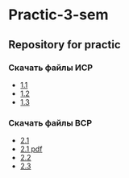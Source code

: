 # Practic-3-sem
## Repository for practic
### Скачать файлы ИСР
- [1.1](https://github.com/Borschh/Practic-3-sem/blob/main/%D0%97%D0%B0%D0%B4%D0%B0%D0%BD%D0%B8%D0%B5%201.1%20%D0%A3%D0%9F%D0%A2.docx?raw=true)
- [1.2](https://github.com/Borschh/Practic-3-sem/blob/main/%D0%97%D0%B0%D0%B4%D0%B0%D0%BD%D0%B8%D0%B5%201.2%20%D0%A3%D0%9F%D0%A2.docx?raw=true)
- [1.3](https://github.com/Borschh/Practic-3-sem/blob/main/%D0%97%D0%B0%D0%B4%D0%B0%D0%BD%D0%B8%D0%B5%201.3%20%D0%A3%D0%9F%D0%A2.docx?raw=true)
### Скачать файлы ВСР
- [2.1](https://github.com/Borschh/Practic-3-sem/blob/main/%D0%97%D0%B0%D0%B4%D0%B0%D0%BD%D0%B8%D0%B5%202.1%20%D0%A3%D0%9F%D0%A2.docx?raw=true)
- [2.1 pdf](https://github.com/Borschh/Practic-3-sem/blob/main/%D0%97%D0%B0%D0%B4%D0%B0%D0%BD%D0%B8%D0%B5%202.1%20%D0%A3%D0%9F%D0%A2%20%D1%84%D0%BE%D1%80%D0%BC%D0%B0%D1%82%20pdf.pdf)
- [2.2](https://github.com/Borschh/Practic/blob/main/%D0%91%D0%BE%D1%80%D1%86%D0%BE%D0%B2%20%D0%94.%D0%9A%20(%D0%98%D0%92%D0%A2%201.2)%20%20%D0%92%D0%A1%D0%A0%202.2.docx?raw=true)
- [2.3](https://github.com/Borschh/Practic/blob/main/%D0%91%D0%BE%D1%80%D1%86%D0%BE%D0%B2%20%D0%94.%D0%9A%20(%D0%98%D0%92%D0%A2%201.2)%20%20%D0%92%D0%A1%D0%A0%202.3.docx?raw=true)
